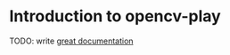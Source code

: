 # Introduction to opencv-play

TODO: write [great documentation](http://jacobian.org/writing/what-to-write/)
